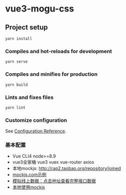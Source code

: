 # vue3-mogu-css

## Project setup
```
yarn install
```

### Compiles and hot-reloads for development
```
yarn serve
```

### Compiles and minifies for production
```
yarn build
```

### Lints and fixes files
```
yarn lint
```

### Customize configuration
See [Configuration Reference](https://cli.vuejs.org/config/).

### 基本配置
- Vue CLI4 node>=8.9
- vue3全家桶 vue3 vuex vue-router axios
- 本地mockjs: http://rap2.taobao.org/repository/joined
- [mockjs.com示例](http://mockjs.com/examples.html)
- [模拟线上数据：点击地址查看完整接口数据](http://rap2api.taobao.org/app/mock/297723/api/user)
- [本地使用mockjs](https://github.com/nuysoft/Mock/wiki/Getting-Started)